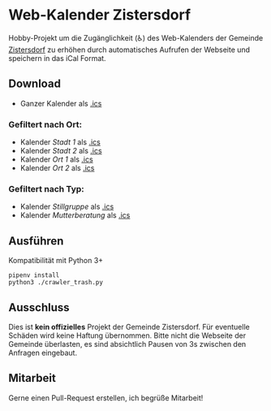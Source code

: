 # Web-Kalender Zistersdorf

Hobby-Projekt um die Zugänglichkeit (♿) des Web-Kalenders der 
Gemeinde [Zistersdorf](https://www.zistersdorf.gv.at/system/web/kalender.aspx) zu erhöhen durch automatisches Aufrufen
der Webseite und speichern in das iCal Format.

## Download

* Ganzer Kalender als [.ics](https://github.com/MartinWeise/zistersdorf/releases/download/v2025/zistersdorf.ics)

### Gefiltert nach Ort:

* Kalender *Stadt 1* als [.ics](https://github.com/MartinWeise/zistersdorf/releases/download/v2025/zistersdorf_stadt_1.ics)
* Kalender *Stadt 2* als [.ics](https://github.com/MartinWeise/zistersdorf/releases/download/v2025/zistersdorf_stadt_2.ics)
* Kalender *Ort 1* als [.ics](https://github.com/MartinWeise/zistersdorf/releases/download/v2025/zistersdorf_ort_1.ics)
* Kalender *Ort 2* als [.ics](https://github.com/MartinWeise/zistersdorf/releases/download/v2025/zistersdorf_ort_2.ics)

### Gefiltert nach Typ:

* Kalender *Stillgruppe* als [.ics](https://github.com/MartinWeise/zistersdorf/releases/download/v2025/zistersdorf_stillgruppe.ics)
* Kalender *Mutterberatung* als [.ics](https://github.com/MartinWeise/zistersdorf/releases/download/v2025/zistersdorf_mutterberatung.ics)

## Ausführen

Kompatibilität mit Python 3+

```shell
pipenv install
python3 ./crawler_trash.py
```

## Ausschluss

Dies ist **kein offizielles** Projekt der Gemeinde Zistersdorf. Für eventuelle Schäden wird keine Haftung übernommen.
Bitte nicht die Webseite der Gemeinde überlasten, es sind absichtlich Pausen von 3s zwischen den Anfragen eingebaut.

## Mitarbeit

Gerne einen Pull-Request erstellen, ich begrüße Mitarbeit!